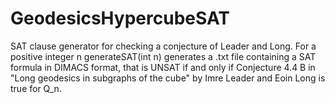 # GeodesicsHypercubeSAT
SAT clause generator for checking a conjecture of Leader and Long. For a positive integer n generateSAT(int n) generates a .txt file containing a SAT formula in DIMACS format, that is UNSAT if and only if Conjecture 4.4 B in "Long geodesics in subgraphs of the cube" by Imre Leader and Eoin Long is true for Q_n.
